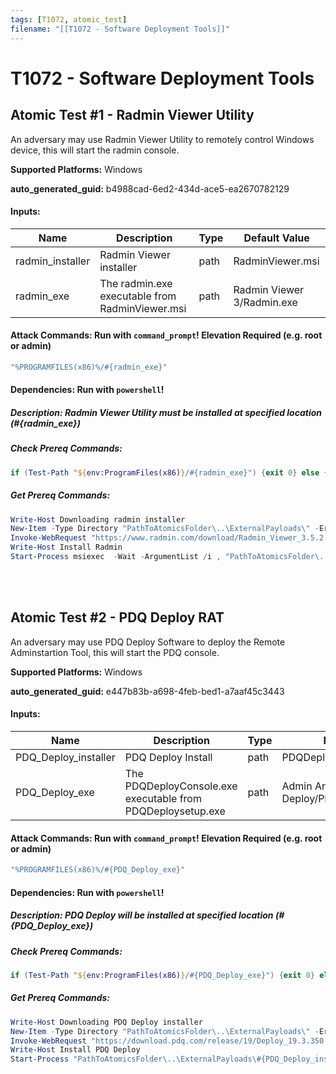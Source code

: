 ```yaml
---
tags: [T1072, atomic_test]
filename: "[[T1072 - Software Deployment Tools]]"
---
```

# T1072 - Software Deployment Tools

## Atomic Test #1 - Radmin Viewer Utility
An adversary may use Radmin Viewer Utility to remotely control Windows device, this will start the radmin console.

**Supported Platforms:** Windows


**auto_generated_guid:** b4988cad-6ed2-434d-ace5-ea2670782129





#### Inputs:
| Name | Description | Type | Default Value |
|------|-------------|------|---------------|
| radmin_installer | Radmin Viewer installer | path | RadminViewer.msi|
| radmin_exe | The radmin.exe executable from RadminViewer.msi | path | Radmin Viewer 3/Radmin.exe|


#### Attack Commands: Run with `command_prompt`!  Elevation Required (e.g. root or admin) 


```cmd
"%PROGRAMFILES(x86)%/#{radmin_exe}"
```




#### Dependencies:  Run with `powershell`!
##### Description: Radmin Viewer Utility must be installed at specified location (#{radmin_exe})
##### Check Prereq Commands:
```powershell
if (Test-Path "${env:ProgramFiles(x86)}/#{radmin_exe}") {exit 0} else {exit 1}
```
##### Get Prereq Commands:
```powershell
Write-Host Downloading radmin installer
New-Item -Type Directory "PathToAtomicsFolder\..\ExternalPayloads\" -ErrorAction Ignore -Force | Out-Null
Invoke-WebRequest "https://www.radmin.com/download/Radmin_Viewer_3.5.2.1_EN.msi" -OutFile "PathToAtomicsFolder\..\ExternalPayloads\#{radmin_installer}"
Write-Host Install Radmin
Start-Process msiexec  -Wait -ArgumentList /i , "PathToAtomicsFolder\..\ExternalPayloads\#{radmin_installer}", /qn
```




<br/>
<br/>

## Atomic Test #2 - PDQ Deploy RAT
An adversary may use PDQ Deploy Software to deploy the Remote Adminstartion Tool, this will start the PDQ console.

**Supported Platforms:** Windows


**auto_generated_guid:** e447b83b-a698-4feb-bed1-a7aaf45c3443





#### Inputs:
| Name | Description | Type | Default Value |
|------|-------------|------|---------------|
| PDQ_Deploy_installer | PDQ Deploy Install | path | PDQDeploysetup.exe|
| PDQ_Deploy_exe | The PDQDeployConsole.exe executable from PDQDeploysetup.exe | path | Admin Arsenal/PDQ Deploy/PDQDeployConsole.exe|


#### Attack Commands: Run with `command_prompt`!  Elevation Required (e.g. root or admin) 


```cmd
"%PROGRAMFILES(x86)%/#{PDQ_Deploy_exe}"
```




#### Dependencies:  Run with `powershell`!
##### Description: PDQ Deploy will be installed at specified location (#{PDQ_Deploy_exe})
##### Check Prereq Commands:
```powershell
if (Test-Path "${env:ProgramFiles(x86)}/#{PDQ_Deploy_exe}") {exit 0} else {exit 1}
```
##### Get Prereq Commands:
```powershell
Write-Host Downloading PDQ Deploy installer
New-Item -Type Directory "PathToAtomicsFolder\..\ExternalPayloads\" -ErrorAction Ignore -Force | Out-Null
Invoke-WebRequest "https://download.pdq.com/release/19/Deploy_19.3.350.0.exe" -OutFile "PathToAtomicsFolder\..\ExternalPayloads\#{PDQ_Deploy_installer}"
Write-Host Install PDQ Deploy
Start-Process "PathToAtomicsFolder\..\ExternalPayloads\#{PDQ_Deploy_installer}" -Wait -ArgumentList "/s"
```




<br/>
